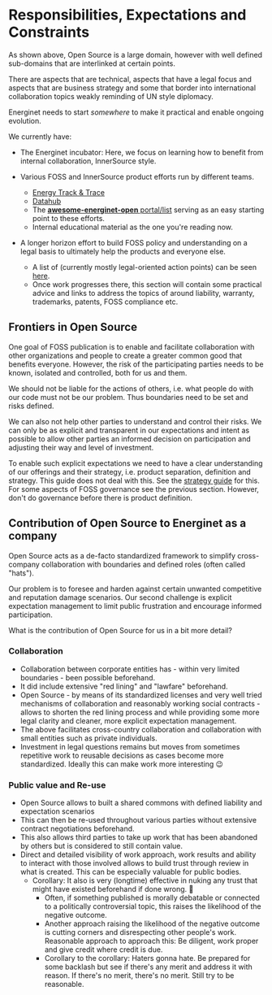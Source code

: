 # Responsibilities, Expectations and Constraints 

As shown above, Open Source is a large domain, however with well defined sub-domains that are interlinked at certain points.

There are aspects that are technical, aspects that have a legal focus and aspects that are business strategy and some that border into international collaboration topics weakly reminding of UN style diplomacy.

Energinet needs to start *somewhere* to make it practical and enable ongoing evolution. 

We currently have:

- The Energinet incubator: Here, we focus on learning how to benefit from internal collaboration, InnerSource style. 
- Various FOSS and InnerSource product efforts run by different teams. 
  - [Energy Track & Trace](https://github.com/Energy-Track-and-Trace/)
  - [Datahub](https://github.com/energinet-datahub) <!-- Their GitHub org page or additional content they might have --> 
  - The [**awesome-energinet-open** portal/list](https://weneedalinkwherewecanhosthisvisibleforeveryenerginetpersonthatsalsosafeforsomesensitivecontent) serving as an easy starting point to these efforts.
  - Internal educational material as the one you're reading now.

- A longer horizon effort to build FOSS policy and understanding on a legal basis to ultimately help the products and everyone else.
  - A list of (currently mostly legal-oriented action points) can be seen [here](../../work-items/b32b2223581c18fc327b0e10e83af79f646ef4b8). 
  - Once work progresses there, this section will contain some practical advice and links to address the topics of around liability, warranty, trademarks, patents, FOSS compliance etc. 


## Frontiers in Open Source

One goal of FOSS publication is to enable and facilitate collaboration with other organizations and people to create a greater common good that benefits everyone. However, the risk of the participating parties needs to be known, isolated and controlled, both for us and them. 

We should not be liable for the actions of others, i.e. what people do with our code must not be our problem. Thus boundaries need to be set and risks defined.

We can also not help other parties to understand and control their risks. We can only be as explicit and transparent in our expectations and intent as possible to allow other parties an informed decision on participation and adjusting their way and level of investment.

To enable such explicit expectations we need to have a clear understanding of our offerings and their strategy, i.e. product separation, definition and strategy. This guide does not deal with this. See the [strategy guide](../FOSS-strategy-guide/) for this. For some aspects of FOSS governance see the previous section. However, don't do governance before there is product definition.

## Contribution of Open Source to Energinet as a company

Open Source acts as a de-facto standardized framework to simplify cross-company collaboration with boundaries and defined roles (often called "hats").

Our problem is to foresee and harden against certain unwanted competitive and reputation damage scenarios.  Our second challenge is explicit expectation management to limit public frustration and encourage informed participation.

What is the contribution of Open Source for us in a bit more detail?

### Collaboration
- Collaboration between corporate entities has - within very limited boundaries - been possible beforehand. 
- It did include extensive "red lining" and "lawfare" beforehand. 
- Open Source - by means of its standardized licenses and very well tried mechanisms of collaboration and reasonably working social contracts - allows to shorten the red lining process and while providing some more legal clarity and cleaner, more explicit expectation management.
- The above facilitates cross-country collaboration and collaboration with small entities such as private individuals.
- Investment in legal questions remains but moves from sometimes repetitive work to reusable decisions as cases become more standardized. Ideally this can make work more interesting :wink:

### Public value and Re-use

- Open Source allows to built a shared commons with defined liability and expectation scenarios
- This can then be re-used throughout various parties without extensive contract negotiations beforehand.
- This also allows third parties to take up work that has been abandoned by others but is considered to still contain value.
- Direct and detailed visibility of work approach, work results and ability to interact with those involved allows to build trust through review in what is created. This can be especially valuable for public bodies.
  - Corollary: It also is very (longtime) effective in nuking any trust that might have existed beforehand if done wrong. :popcorn:  
    - Often, if something published is morally debatable or connected to a politically controversial topic, this raises the likelihood of the negative outcome. 
    - Another approach raising the likelihood of the negative outcome is cutting corners and disrespecting other people's work. Reasonable approach to approach this: Be diligent, work proper and give credit where credit is due.
    - Corollary to the corollary: Haters gonna hate. Be prepared for some backlash but see if there's any merit and address it with reason. If there's no merit, there's no merit. Still try to be reasonable.  


